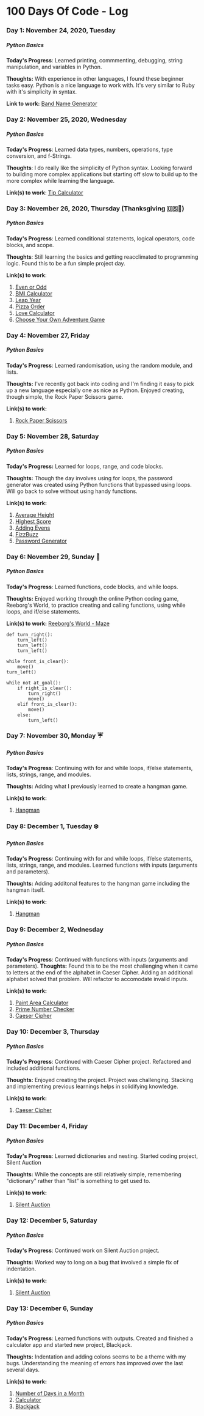 # 100 Days Of Code - Log

### Day 1: November 24, 2020, Tuesday 
##### *Python Basics*

**Today's Progress**: Learned printing, commmenting, debugging, string manipulation, and variables in Python.

**Thoughts:** With experience in other languages, I found these beginner tasks easy. Python is a nice language to work with. It's very similar to Ruby with it's simplicity in syntax. 

**Link to work:** [Band Name Generator](projects/band_name_generator.py)

### Day 2: November 25, 2020, Wednesday
##### *Python Basics*

**Today's Progress**: Learned data types, numbers, operations, type conversion, and f-Strings.

**Thoughts**: I do really like the simplicity of Python syntax. Looking forward to building more complex applications but starting off slow to build up to the more complex while learning the language.

**Link(s) to work**: [Tip Calculator](projects/tip_calculator.py)

### Day 3: November 26, 2020, Thursday (Thanksgiving 🇺🇸🦃)
##### *Python Basics*

**Today's Progress**: Learned conditional statements, logical operators, code blocks, and scope.

**Thoughts**: Still learning the basics and getting reacclimated to programming logic. Found this to be a fun simple project day.

**Link(s) to work**: 
1. [Even or Odd](projects/even_or_odd.py)
2. [BMI Calculator](projects/bmi_calculator.py)
3. [Leap Year](projects/leap_year.py)
4. [Pizza Order](projects/pizza_order.py)
5. [Love Calculator](projects/love_calculator.py)
6. [Choose Your Own Adventure Game](projects/choose_your_own_adventure_game.py)

### Day 4: November 27, Friday
##### *Python Basics*

**Today's Progress**: Learned randomisation, using the random module, and lists.

**Thoughts:** I've recently got back into coding and I'm finding it easy to pick up a new language especially one as nice as Python. Enjoyed creating, though simple, the Rock Paper Scissors game. 

**Link(s) to work:**
1. [Rock Paper Scissors](projects/rock_paper_scissors.py)

### Day 5: November 28, Saturday
##### *Python Basics*

**Today's Progress:** Learned for loops, range, and code blocks.

**Thoughts:** Though the day involves using for loops, the password generator was created using Python functions that bypassed using loops. Will go back to solve without using handy functions.

**Link(s) to work:**
1. [Average Height](projects/average_height.py)
2. [Highest Score](projects/highest_score.py)
3. [Adding Evens](projects/adding_evens.py)
4. [FizzBuzz](projects/fizzbuzz.py)
5. [Password Generator](projects/password_generator.py)

### Day 6: November 29, Sunday 🏈
##### *Python Basics*

**Today's Progress**: Learned functions, code blocks, and while loops.

**Thoughts:** Enjoyed working through the online Python coding game, Reeborg's World, to practice creating and calling functions, using while loops, and if/else statements.

**Link(s) to work:**
[Reeborg's World - Maze](https://reeborg.ca/reeborg.html)

```
def turn_right():
    turn_left()
    turn_left()
    turn_left()

while front_is_clear():
    move()
turn_left()
    
while not at_goal():
    if right_is_clear():
        turn_right()
        move()
    elif front_is_clear():
        move()
    else:
        turn_left()
```
### Day 7: November 30, Monday ☔️
##### *Python Basics*

**Today's Progress**: Continuing with for and while loops, if/else statements, lists, strings, range, and modules.

**Thoughts:** Adding what I previously learned to create a hangman game.

**Link(s) to work:**
1. [Hangman](projects/hangman/main.py)

### Day 8: December 1, Tuesday ❄️
##### *Python Basics*

**Today's Progress**: Continuing with for and while loops, if/else statements, lists, strings, range, and modules. Learned functions with inputs (arguments and parameters).

**Thoughts:** Adding additonal features to the hangman game including the hangman itself.

**Link(s) to work:**
1. [Hangman](projects/hangman/main.py)

### Day 9: December 2, Wednesday
##### *Python Basics*

**Today's Progress**: Continued with functions with inputs (arguments and parameters).
**Thoughts:** Found this to be the most challenging when it came to letters at the end of the alphabet in Caeser Cipher. Adding an additional alphabet solved that problem. Will refactor to accomodate invalid inputs.

**Link(s) to work:**
1. [Paint Area Calculator](projects/area_calc.py)
2. [Prime Number Checker](projects/prime_number_checker.py)
3. [Caeser Cipher](projects/caeser_cipher/main.py)

### Day 10: December 3, Thursday
##### *Python Basics*

**Today's Progress**: Continued with Caeser Cipher project. Refactored and included additional functions.

**Thoughts:** Enjoyed creating the project. Project was challenging. Stacking and implementing previous learnings helps in solidifying knowledge.

**Link(s) to work:**
1. [Caeser Cipher](projects/caeser_cipher/main.py)

### Day 11: December 4, Friday
##### *Python Basics*

**Today's Progress**: Learned dictionaries and nesting. Started coding project, Silent Auction

**Thoughts:** While the concepts are still relatively simple, remembering "dictionary" rather than "list" is something to get used to.

**Link(s) to work:**
1. [Silent Auction](projects/silent_auction/main.py)

### Day 12: December 5, Saturday
##### *Python Basics*

**Today's Progress**: Continued work on Silent Auction project.

**Thoughts:** Worked way to long on a bug that involved a simple fix of indentation.

**Link(s) to work:**
1. [Silent Auction](projects/silent_auction/main.py)

### Day 13: December 6, Sunday
##### *Python Basics*

**Today's Progress**: Learned functions with outputs. Created and finished a calculator app and started new project, Blackjack.

**Thoughts:** Indentation and adding colons seems to be a theme with my bugs. Understanding the meaning of errors has improved over the last several days.

**Link(s) to work:**
1. [Number of Days in a Month](algorithms/leap_year.py)
2. [Calculator](projects/calculator/main.py)
3. [Blackjack](projects/blackjack/main.py)